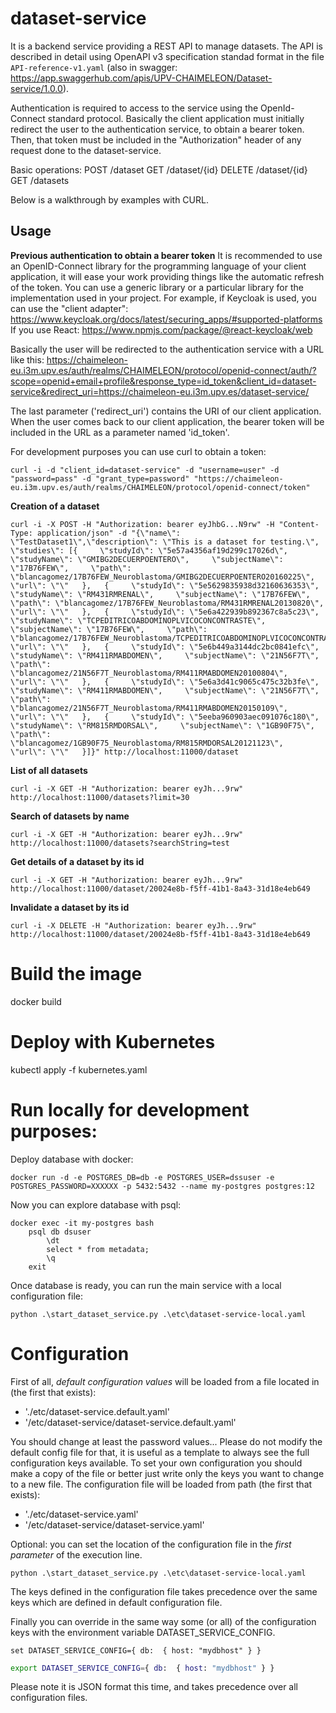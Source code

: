 # dataset-service

It is a backend service providing a REST API to manage datasets.
The API is described in detail using OpenAPI v3 specification standad format in the file `API-reference-v1.yaml` (also in swagger: https://app.swaggerhub.com/apis/UPV-CHAIMELEON/Dataset-service/1.0.0).

Authentication is required to access to the service using the OpenId-Connect standard protocol. Basically the client application must initially redirect the user to the authentication service, to obtain a bearer token. Then, that token must be included in the "Authorization" header of any request done to the dataset-service.

Basic operations:
POST /dataset
GET /dataset/{id}
DELETE /dataset/{id}
GET /datasets

Below is a walkthrough by examples with CURL.


## Usage

**Previous authentication to obtain a bearer token**
It is recommended to use an OpenID-Connect library for the programming language of your client application, it will ease your work providing things like the automatic refresh of the token. You can use a generic library or a particular library for the implementation used in your project. For example, if Keycloak is used, you can use the "client adapter": https://www.keycloak.org/docs/latest/securing_apps/#supported-platforms
If you use React: https://www.npmjs.com/package/@react-keycloak/web

Basically the user will be redirected to the authentication service with a URL like this:
https://chaimeleon-eu.i3m.upv.es/auth/realms/CHAIMELEON/protocol/openid-connect/auth/?scope=openid+email+profile&response_type=id_token&client_id=dataset-service&redirect_uri=https://chaimeleon-eu.i3m.upv.es/dataset-service/

The last parameter ('redirect_uri') contains the URI of our client application.
When the user comes back to our client application, the bearer token will be included in the URL as a parameter named 'id_token'.

For development purposes you can use curl to obtain a token:
```
curl -i -d "client_id=dataset-service" -d "username=user" -d "password=pass" -d "grant_type=password" "https://chaimeleon-eu.i3m.upv.es/auth/realms/CHAIMELEON/protocol/openid-connect/token"
```

**Creation of a dataset**
```
curl -i -X POST -H "Authorization: bearer eyJhbG...N9rw" -H "Content-Type: application/json" -d "{\"name\": \"TestDataset1\",\"description\": \"This is a dataset for testing.\", \"studies\": [{     \"studyId\": \"5e57a4356af19d299c17026d\",     \"studyName\": \"GMIBG2DECUERPOENTERO\",     \"subjectName\": \"17B76FEW\",     \"path\": \"blancagomez/17B76FEW_Neuroblastoma/GMIBG2DECUERPOENTERO20160225\",     \"url\": \"\"   },   {     \"studyId\": \"5e5629835938d32160636353\",     \"studyName\": \"RM431RMRENAL\",     \"subjectName\": \"17B76FEW\",     \"path\": \"blancagomez/17B76FEW_Neuroblastoma/RM431RMRENAL20130820\",     \"url\": \"\"   },   {     \"studyId\": \"5e6a422939b892367c8a5c23\",     \"studyName\": \"TCPEDITRICOABDOMINOPLVICOCONCONTRASTE\",     \"subjectName\": \"17B76FEW\",     \"path\": \"blancagomez/17B76FEW_Neuroblastoma/TCPEDITRICOABDOMINOPLVICOCONCONTRASTE20150129\",     \"url\": \"\"   },   {     \"studyId\": \"5e6b449a3144dc2bc0841efc\",     \"studyName\": \"RM411RMABDOMEN\",     \"subjectName\": \"21N56F7T\",     \"path\": \"blancagomez/21N56F7T_Neuroblastoma/RM411RMABDOMEN20100804\",     \"url\": \"\"   },   {     \"studyId\": \"5e6a3d41c9065c475c32b3fe\",     \"studyName\": \"RM411RMABDOMEN\",     \"subjectName\": \"21N56F7T\",     \"path\": \"blancagomez/21N56F7T_Neuroblastoma/RM411RMABDOMEN20150109\",     \"url\": \"\"   },   {     \"studyId\": \"5eeba960903aec091076c180\",     \"studyName\": \"RM815RMDORSAL\",     \"subjectName\": \"1GB90F75\",     \"path\": \"blancagomez/1GB90F75_Neuroblastoma/RM815RMDORSAL20121123\",     \"url\": \"\"   }]}" http://localhost:11000/dataset
```

**List of all datasets**
```
curl -i -X GET -H "Authorization: bearer eyJh...9rw" http://localhost:11000/datasets?limit=30
```

**Search of datasets by name**
```
curl -i -X GET -H "Authorization: bearer eyJh...9rw" http://localhost:11000/datasets?searchString=test
```

**Get details of a dataset by its id**
```
curl -i -X GET -H "Authorization: bearer eyJh...9rw" http://localhost:11000/dataset/20024e8b-f5ff-41b1-8a43-31d18e4eb649
```

**Invalidate a dataset by its id**
```
curl -i -X DELETE -H "Authorization: bearer eyJh...9rw" http://localhost:11000/dataset/20024e8b-f5ff-41b1-8a43-31d18e4eb649
```



# Build the image

docker build 

# Deploy with Kubernetes

kubectl apply -f kubernetes.yaml

# Run locally for development purposes:

Deploy database with docker:
```
docker run -d -e POSTGRES_DB=db -e POSTGRES_USER=dssuser -e POSTGRES_PASSWORD=XXXXXX -p 5432:5432 --name my-postgres postgres:12
```
Now you can explore database with psql:
```
docker exec -it my-postgres bash
    psql db dsuser
        \dt
        select * from metadata;
        \q
    exit
```
Once database is ready, you can run the main service with a local configuration file:
```
python .\start_dataset_service.py .\etc\dataset-service-local.yaml
```

# Configuration

First of all, *default configuration values* will be loaded from a file located in (the first that exists):
 - './etc/dataset-service.default.yaml'
 - '/etc/dataset-service/dataset-service.default.yaml'

You should change at least the password values...
Please do not modify the default config file for that, it is useful as a template to always see the full configuration keys available. 
To set your own configuration you should make a copy of the file or better just write only the keys you want to change to a new file.
The configuration file will be loaded from path (the first that exists):
 - './etc/dataset-service.yaml'
 - '/etc/dataset-service/dataset-service.yaml'

Optional: you can set the location of the configuration file in the *first parameter* of the execution line.
```
python .\start_dataset_service.py .\etc\dataset-service-local.yaml
```

The keys defined in the configuration file takes precedence over the same keys which are defined in default configuration file.

Finally you can override in the same way some (or all) of the configuration keys with the environment variable DATASET_SERVICE_CONFIG.
``` win cmd
set DATASET_SERVICE_CONFIG={ db:  { host: "mydbhost" } }
```
``` bash
export DATASET_SERVICE_CONFIG={ db:  { host: "mydbhost" } }
```

Please note it is JSON format this time, and takes precedence over all configuration files.




